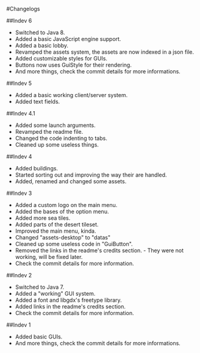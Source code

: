 #Changelogs

##Indev 6
* Switched to Java 8.
* Added a basic JavaScript engine support.
* Added a basic lobby.
* Revamped the assets system, the assets are now indexed in a json file.
* Added customizable styles for GUIs.
* Buttons now uses GuiStyle for their rendering.
* And more things, check the commit details for more informations.

##Indev 5
* Added a basic working client/server system.
* Added text fields.

##Indev 4.1
* Added some launch arguments.
* Revamped the readme file.
* Changed the code indenting to tabs.
* Cleaned up some useless things.

##Indev 4
* Added buildings.
* Started sorting out and improving the way their are handled.
* Added, renamed and changed some assets.

##Indev 3
* Added a custom logo on the main menu.
* Added the bases of the option menu.
* Added more sea tiles.
* Added parts of the desert tileset.
* Improved the main menu, kinda.
* Changed "assets-desktop" to "datas"
* Cleaned up some useless code in "GuiButton".
* Removed the links in the readme's credits section. - They were not working, will be fixed later.
* Check the commit details for more information.

##Indev 2
* Switched to Java 7.
* Added a "working" GUI system.
* Added a font and libgdx's freetype library.
* Added links in the readme's credits section.
* Check the commit details for more information.

##Indev 1
* Added basic GUIs.
* And more things, check the commit details for more informations.
